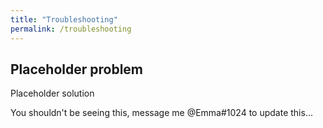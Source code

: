 ```yaml
---
title: "Troubleshooting"
permalink: /troubleshooting
---
```


## <a name="placeholder_problem"/>Placeholder problem

Placeholder solution

You shouldn't be seeing this, message me @Emma#1024 to update this...
